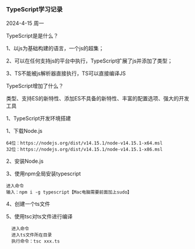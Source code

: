 ### TypeScript学习记录
2024-4-15 周一

TypeScript是是什么？

1、以js为基础构建的语言，一个js的超集；

2、可以在任何支持js的平台中执行，TypeScript扩展了js并添加了类型；

3、TS不能被js解析器直接执行，TS可以直接编译JS

TypeScript增加了什么？

类型、支持ES的新特性、添加ES不具备的新特性、丰富的配置选项、强大的开发工具

1、TypeScript开发环境搭建

1、下载Node.js

    64位：https://nodejs.org/dist/v14.15.1/node-v14.15.1-x64.msl
    32位：https://nodejs.org/dist/v14.15.1/node-v14.15.1-x86.msl
2、安装Node.js

3、使用npm全局安装typescript

    进入命令
    输入：npm i -g typescript【Mac电脑需要前面加上sudo】
    
4、创建一个ts文件

5、使用tsc对ts文件进行编译

      进入命令
      进入ts文件所在目录
      执行命令：tsc xxx.ts
      
      
